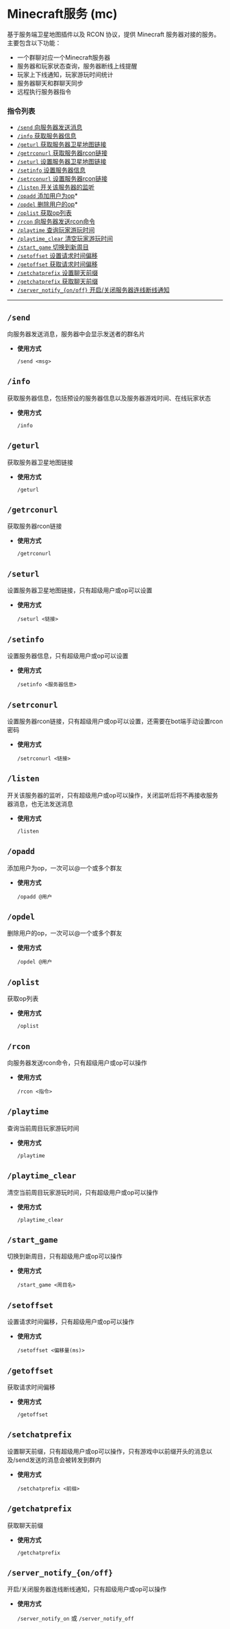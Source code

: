 # Minecraft服务 (mc)

基于服务端卫星地图插件以及 RCON 协议，提供 Minecraft 服务器对接的服务。主要包含以下功能：
- 一个群聊对应一个Minecraft服务器
- 服务器和玩家状态查询，服务器断线上线提醒
- 玩家上下线通知，玩家游玩时间统计
- 服务器聊天和群聊天同步
- 远程执行服务器指令


###  指令列表

- [`/send` 向服务器发送消息](#send-msg)
- [`/info` 获取服务器信息](#info)
- [`/geturl` 获取服务器卫星地图链接](#geturl)
- [`/getrconurl` 获取服务器rcon链接](#getrconurl)
- [`/seturl` 设置服务器卫星地图链接](#seturl-url)
- [`/setinfo` 设置服务器信息](#setinfo-info)
- [`/setrconurl` 设置服务器rcon链接](#setrconurl-url)
- [`/listen` 开关该服务器的监听](#listen)
- [`/opadd` 添加用户为op](#opadd-user)*
- [`/opdel` 删除用户的op](#opdel-user)*
- [`/oplist` 获取op列表](#oplist)
- [`/rcon` 向服务器发送rcon命令](#rcon-cmd)
- [`/playtime` 查询玩家游玩时间](#playtime)
- [`/playtime_clear` 清空玩家游玩时间](#playtime_clear)
- [`/start_game` 切换到新周目](#start_game)
- [`/setoffset` 设置请求时间偏移](#setoffset)
- [`/getoffset` 获取请求时间偏移](#getoffset)
- [`/setchatprefix` 设置聊天前缀](#setchatprefix)
- [`/getchatprefix` 获取聊天前缀](#getchatprefix)
- [`/server_notify_{on/off}` 开启/关闭服务器连线断线通知](#server_notify_{on/off})

---


## `/send`

向服务器发送消息，服务器中会显示发送者的群名片

- **使用方式**

    `/send <msg>`


## `/info`

获取服务器信息，包括预设的服务器信息以及服务器游戏时间、在线玩家状态

- **使用方式**

    `/info`


## `/geturl`

获取服务器卫星地图链接

- **使用方式**

    `/geturl`


## `/getrconurl`

获取服务器rcon链接

- **使用方式**

    `/getrconurl`


## `/seturl`

设置服务器卫星地图链接，只有超级用户或op可以设置

- **使用方式**

    `/seturl <链接>`


## `/setinfo`

设置服务器信息，只有超级用户或op可以设置

- **使用方式**

    `/setinfo <服务器信息>`


## `/setrconurl`

设置服务器rcon链接，只有超级用户或op可以设置，还需要在bot端手动设置rcon密码

- **使用方式**

    `/setrconurl <链接>`


## `/listen`

开关该服务器的监听，只有超级用户或op可以操作，关闭监听后将不再接收服务器消息，也无法发送消息

- **使用方式**

    `/listen`


## `/opadd`

添加用户为op，一次可以@一个或多个群友

- **使用方式**

    `/opadd @用户`


## `/opdel`

删除用户的op，一次可以@一个或多个群友

- **使用方式**

    `/opdel @用户`


## `/oplist`

获取op列表

- **使用方式**

    `/oplist`


## `/rcon`

向服务器发送rcon命令，只有超级用户或op可以操作

- **使用方式**

    `/rcon <指令>`


## `/playtime`

查询当前周目玩家游玩时间

- **使用方式**

    `/playtime`


## `/playtime_clear`

清空当前周目玩家游玩时间，只有超级用户或op可以操作

- **使用方式**

    `/playtime_clear`


## `/start_game`

切换到新周目，只有超级用户或op可以操作

- **使用方式**

    `/start_game <周目名>`


## `/setoffset`

设置请求时间偏移，只有超级用户或op可以操作

- **使用方式**

    `/setoffset <偏移量(ms)>`


## `/getoffset`

获取请求时间偏移

- **使用方式**

    `/getoffset`


## `/setchatprefix`

设置聊天前缀，只有超级用户或op可以操作，只有游戏中以前缀开头的消息以及/send发送的消息会被转发到群内

- **使用方式**

    `/setchatprefix <前缀>`


## `/getchatprefix`

获取聊天前缀

- **使用方式**

    `/getchatprefix`


## `/server_notify_{on/off}`

开启/关闭服务器连线断线通知，只有超级用户或op可以操作

- **使用方式**

    `/server_notify_on` 或 `/server_notify_off`

